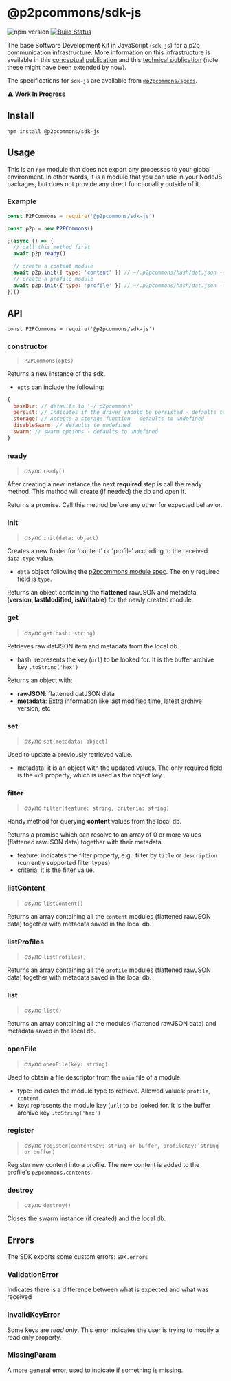 # @p2pcommons/sdk-js

![npm version](https://img.shields.io/npm/v/@p2pcommons/sdk-js?color=4F2D84)
[![Build Status](https://travis-ci.com/p2pcommons/sdk-js.svg?branch=master)](https://travis-ci.com/p2pcommons/sdk-js)

The base Software Development Kit in JavaScript (`sdk-js`) for a p2p communication infrastructure. More
information on this infrastructure is available in this [conceptual
publication](https://doi.org/10.3390/publications6020021) and this
[technical publication](https://chartgerink.github.io/2018dat-com/)
(note these might have been extended by now).

The specifications for `sdk-js` are available from [`@p2pcommons/specs`](https://github.com/p2pcommons/specs).

:warning: **Work In Progress**

## Install

`npm install @p2pcommons/sdk-js`

## Usage

This is an `npm` module that does not export any processes to your
global environment. In other words, it is a module that you can use in
your NodeJS packages, but does not provide any direct functionality
outside of it.

### Example

```javascript
const P2PCommons = require('@p2pcommons/sdk-js')

const p2p = new P2PCommons()

;(async () => {
  // call this method first
  await p2p.ready()

  // create a content module
  await p2p.init({ type: 'content' }) // ~/.p2pcommons/hash/dat.json --> type: content
  // create a profile module
  await p2p.init({ type: 'profile' }) // ~/.p2pcommons/hash/dat.json --> type: profile
})()
```

## API

`const P2PCommons = require('@p2pcommons/sdk-js')`

### constructor

> `P2PCommons(opts)`

Returns a new instance of the sdk.

- `opts` can include the following:
```javascript
{
  baseDir: // defaults to '~/.p2pcommons'
  persist: // Indicates if the drives should be persisted - defaults to true
  storage: // Accepts a storage function - defaults to undefined
  disableSwarm: // defaults to undefined
  swarm: // swarm options - defaults to undefined
}
```

### ready

> _async_ `ready()`

After creating a new instance the next **required** step is call the ready method. This method will create (if needed) the db and open it.

Returns a promise. Call this method before any other for expected behavior.

### init

> _async_ `init(data: object)`

Creates a new folder for 'content' or 'profile' according to the received `data.type` value.

- `data` object following the [p2pcommons module spec](https://github.com/p2pcommons/specs/blob/master/module.md). The only required field is `type`.

Returns an object containing the **flattened** rawJSON and metadata (**version, lastModified, isWritable**) for the newly created module.

### get

> _async_ `get(hash: string)`

Retrieves raw datJSON item and metadata from the local db.

- hash: represents the key (`url`) to be looked for. It is the buffer archive key `.toString('hex')`

Returns an object with:
- **rawJSON**: flattened datJSON data
- **metadata**: Extra information like last modified time, latest archive version, etc

### set

> _async_ `set(metadata: object)`

Used to update a previously retrieved value.

- metadata: it is an object with the updated values. The only required field is the `url` property, which is used as the object key.

### filter

> _async_ `filter(feature: string, criteria: string)`

Handy method for querying **content** values from the local db.

Returns a promise which can resolve to an array of 0 or more values (flattened rawJSON data) together with their metadata.

- feature: indicates the filter property, e.g.: filter by `title` or `description` (currently supported filter types)
- criteria: it is the filter value.

### listContent

> _async_ `listContent()`

Returns an array containing all the `content` modules (flattened rawJSON data) together with metadata saved in the local db.

### listProfiles

> _async_ `listProfiles()`

Returns an array containing all the `profile` modules (flattened rawJSON data) together with metadata saved in the local db.

### list

> _async_ `list()`

Returns an array containing all the modules (flattened rawJSON data) and metadata saved in the local db.

### openFile

> _async_ `openFile(key: string)`

Used to obtain a file descriptor from the `main` file of a module.

- type: indicates the module type to retrieve. Allowed values: `profile`, `content`.
- key: represents the module key (`url`) to be looked for. It is the buffer archive key `.toString('hex')`

### register

> _async_ `register(contentKey: string or buffer, profileKey: string or buffer)`

Register new content into a profile. The new content is added to the profile's `p2pcommons.contents`.

### destroy

> _async_ `destroy()`

Closes the swarm instance (if created) and the local db.

## Errors

The SDK exports some custom errors: `SDK.errors`

### ValidationError

Indicates there is a difference between what is expected and what was received

### InvalidKeyError

Some keys are _read only_. This error indicates the user is trying to modify a read only property.

### MissingParam

A more general error, used to indicate if something is missing.
